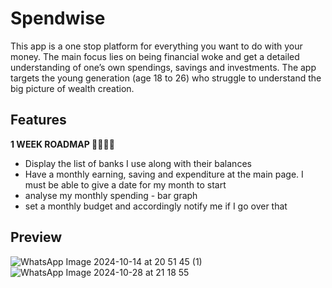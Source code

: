 # Spendwise
This app is a one stop platform for everything you want to do with your money. The main focus lies on being financial woke and get a detailed understanding of one’s own spendings, savings and investments. The app targets the young generation (age 18 to 26) who struggle to understand the big picture of wealth creation.

## Features
**1 WEEK ROADMAP 🏃🏻‍♀️‍➡️**

- Display the list of banks I use along with their balances
- Have a monthly earning, saving and expenditure at the main page. I must be able to give a date for my month to start
- analyse my monthly spending - bar graph
- set a monthly budget and accordingly notify me if I go over that

## Preview

![WhatsApp Image 2024-10-14 at 20 51 45 (1)](https://github.com/user-attachments/assets/1ce86897-f962-4f91-bc4d-319169949dca)
![WhatsApp Image 2024-10-28 at 21 18 55](https://github.com/user-attachments/assets/d0b292f1-2fc1-41a8-8efe-2ca161596d90)
